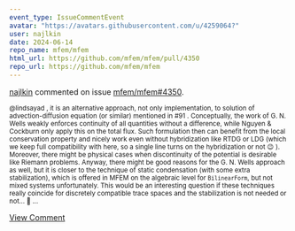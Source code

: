 ```yaml
---
event_type: IssueCommentEvent
avatar: "https://avatars.githubusercontent.com/u/4259064?"
user: najlkin
date: 2024-06-14
repo_name: mfem/mfem
html_url: https://github.com/mfem/mfem/pull/4350
repo_url: https://github.com/mfem/mfem
---
```


<a href='https://github.com/najlkin' target='_blank'>najlkin</a> commented on issue <a href='https://github.com/mfem/mfem/pull/4350' target='_blank'>mfem/mfem#4350</a>.

<small>@lindsayad , it is an alternative approach, not only implementation, to solution of advection-diffusion equation (or similar) mentioned in #91 . Conceptually, the work of G. N. Wells weakly enforces continuity of all quantities without a difference, while Nguyen & Cockburn only apply this on the total flux. Such formulation then can benefit from the local conservation property and nicely work even without hybridization like RTDG or LDG (which we keep full compatibility with here, so a single line turns on the hybridization or not :wink: ). Moreover, there might be physical cases when discontinuity of the potential is desirable like Riemann problems. Anyway, there might be good reasons for the G. N. Wells approach as well, but it is closer to the technique of static condensation (with some extra stabilization), which is offered in MFEM on the algebraic level for `BilinearForm`, but not mixed systems unfortunately. This would be an interesting question if these techniques really coincide for discretely compatible trace spaces and the stabilization is not needed or not... 🤔 ...</small>

<a href='https://github.com/mfem/mfem/pull/4350' target='_blank'>View Comment</a>
